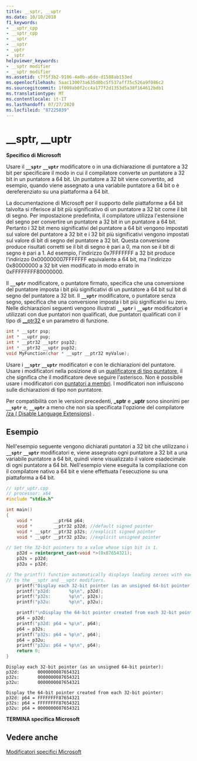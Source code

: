 ```yaml
---
title: __sptr, __uptr
ms.date: 10/10/2018
f1_keywords:
- __uptr_cpp
- __sptr_cpp
- __uptr
- __sptr
- _uptr
- _sptr
helpviewer_keywords:
- __sptr modifier
- __uptr modifier
ms.assetid: c7f5f3b2-9106-4a0b-a6de-d1588ab153ed
ms.openlocfilehash: 5aac130073a635d0bc5f537aff75c526a9f086c2
ms.sourcegitcommit: 1f009ab0f2cc4a177f2d1353d5a38f164612bdb1
ms.translationtype: MT
ms.contentlocale: it-IT
ms.lasthandoff: 07/27/2020
ms.locfileid: "87225839"
---
```

# <a name="__sptr-__uptr"></a>__sptr, __uptr

**Specifico di Microsoft**

Usare il **`__sptr`** **`__uptr`** modificatore o in una dichiarazione di puntatore a 32 bit per specificare il modo in cui il compilatore converte un puntatore a 32 bit in un puntatore a 64 bit. Un puntatore a 32 bit viene convertito, ad esempio, quando viene assegnato a una variabile puntatore a 64 bit o è dereferenziato su una piattaforma a 64 bit.

La documentazione di Microsoft per il supporto delle piattaforme a 64 bit talvolta si riferisce al bit più significativo di un puntatore a 32 bit come il bit di segno. Per impostazione predefinita, il compilatore utilizza l'estensione del segno per convertire un puntatore a 32 bit in un puntatore a 64 bit. Pertanto i 32 bit meno significativi del puntatore a 64 bit vengono impostati sul valore del puntatore a 32 bit e i 32 bit più significativi vengono impostati sul valore di bit di segno del puntatore a 32 bit. Questa conversione produce risultati corretti se il bit di segno è pari a 0, ma non se il bit di segno è pari a 1. Ad esempio, l'indirizzo 0x7FFFFFFF a 32 bit produce l'indirizzo 0x000000007FFFFFFF equivalente a 64 bit, ma l'indirizzo 0x80000000 a 32 bit vien modificato in modo errato in 0xFFFFFFFF80000000.

Il **`__sptr`** modificatore, o puntatore firmato, specifica che una conversione del puntatore imposta i bit più significativi di un puntatore a 64 bit sul bit di segno del puntatore a 32 bit. Il **`__uptr`** modificatore, o puntatore senza segno, specifica che una conversione imposta i bit più significativi su zero. Nelle dichiarazioni seguenti vengono illustrati **`__sptr`** i **`__uptr`** modificatori e utilizzati con due puntatori non qualificati, due puntatori qualificati con il tipo di [__ptr32](../cpp/ptr32-ptr64.md) e un parametro di funzione.

```cpp
int * __sptr psp;
int * __uptr pup;
int * __ptr32 __sptr psp32;
int * __ptr32 __uptr pup32;
void MyFunction(char * __uptr __ptr32 myValue);
```

Usare i **`__sptr`** **`__uptr`** modificatori e con le dichiarazioni del puntatore. Usare i modificatori nella posizione di un [qualificatore di tipo puntatore](../c-language/pointer-declarations.md), il che significa che il modificatore deve seguire l'asterisco. Non è possibile usare i modificatori con [puntatori a membri](../cpp/pointers-to-members.md). I modificatori non influiscono sulle dichiarazioni di tipo non puntatore.

Per compatibilità con le versioni precedenti, **_sptr** e **_uptr** sono sinonimi per **`__sptr`** e, **`__uptr`** a meno che non sia specificata l'opzione del compilatore [/za \( Disable Language Extensions)](../build/reference/za-ze-disable-language-extensions.md) .

## <a name="example"></a>Esempio

Nell'esempio seguente vengono dichiarati puntatori a 32 bit che utilizzano i **`__sptr`** **`__uptr`** modificatori e, viene assegnato ogni puntatore a 32 bit a una variabile puntatore a 64 bit, quindi viene visualizzato il valore esadecimale di ogni puntatore a 64 bit. Nell'esempio viene eseguita la compilazione con il compilatore nativo a 64 bit e viene effettuata l'esecuzione su una piattaforma a 64 bit.

```cpp
// sptr_uptr.cpp
// processor: x64
#include "stdio.h"

int main()
{
    void *        __ptr64 p64;
    void *        __ptr32 p32d; //default signed pointer
    void * __sptr __ptr32 p32s; //explicit signed pointer
    void * __uptr __ptr32 p32u; //explicit unsigned pointer

// Set the 32-bit pointers to a value whose sign bit is 1.
    p32d = reinterpret_cast<void *>(0x87654321);
    p32s = p32d;
    p32u = p32d;

// The printf() function automatically displays leading zeroes with each 32-bit pointer. These are unrelated
// to the __sptr and __uptr modifiers.
    printf("Display each 32-bit pointer (as an unsigned 64-bit pointer):\n");
    printf("p32d:       %p\n", p32d);
    printf("p32s:       %p\n", p32s);
    printf("p32u:       %p\n", p32u);

    printf("\nDisplay the 64-bit pointer created from each 32-bit pointer:\n");
    p64 = p32d;
    printf("p32d: p64 = %p\n", p64);
    p64 = p32s;
    printf("p32s: p64 = %p\n", p64);
    p64 = p32u;
    printf("p32u: p64 = %p\n", p64);
    return 0;
}
```

```Output
Display each 32-bit pointer (as an unsigned 64-bit pointer):
p32d:       0000000087654321
p32s:       0000000087654321
p32u:       0000000087654321

Display the 64-bit pointer created from each 32-bit pointer:
p32d: p64 = FFFFFFFF87654321
p32s: p64 = FFFFFFFF87654321
p32u: p64 = 0000000087654321
```

**TERMINA specifica Microsoft**

## <a name="see-also"></a>Vedere anche

[Modificatori specifici Microsoft](../cpp/microsoft-specific-modifiers.md)
